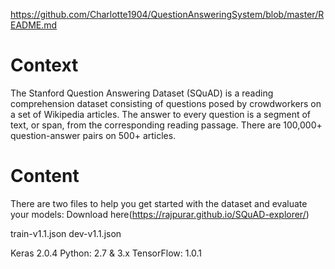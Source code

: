 https://github.com/Charlotte1904/QuestionAnsweringSystem/blob/master/README.md



# Context

The Stanford Question Answering Dataset (SQuAD) is a reading comprehension dataset consisting of questions posed by crowdworkers on a set of Wikipedia articles. The answer to every question is a segment of text, or span, from the corresponding reading passage. There are 100,000+ question-answer pairs on 500+ articles.

# Content

There are two files to help you get started with the dataset and evaluate your models:
Download here(https://rajpurar.github.io/SQuAD-explorer/)

train-v1.1.json 
dev-v1.1.json

Keras 2.0.4 
Python: 2.7 & 3.x
TensorFlow: 1.0.1
